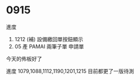 # 0915

進度

1. 1212 (補) 設備繳回單按鈕顯示
2. 05 產 PAMAI 兩筆子單 申請單

今天的佈板好了

進度
1079,1088,1112,1190,1201,1215 目前都更了一版待測



